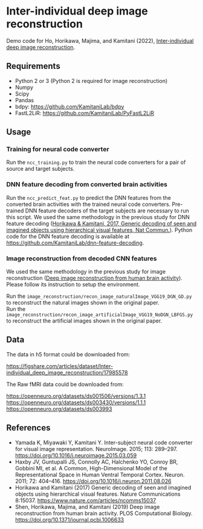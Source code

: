 # Inter-individual deep image reconstruction
Demo code for Ho, Horikawa, Majima, and Kamitani (2022), [Inter-individual deep image reconstruction](https://www.biorxiv.org/content/10.1101/2021.12.31.474501v1). 

## Requirements
- Python 2 or 3 (Python 2 is required for image reconstruction)
- Numpy
- Scipy
- Pandas
- bdpy: https://github.com/KamitaniLab/bdpy
- FastL2LiR: https://github.com/KamitaniLab/PyFastL2LiR


## Usage

### Training for neural code converter
Run the `ncc_training.py` to train the neural code converters for a pair of source and target subjects.

### DNN feature decoding from converted brain activities
Run the  `ncc_predict_feat.py` to predict the DNN features from the converted brain activities with the trained neural code converters. Pre-trained DNN feature decoders of the target subjects are necessary to run this script. We used the same methodology in the previous study for DNN feature decoding ([Horikawa & Kamitani, 2017, Generic decoding of seen and imagined objects using hierarchical visual features, Nat Commun.](https://www.nature.com/articles/ncomms15037)). Python code for the DNN feature decoding is available at https://github.com/KamitaniLab/dnn-feature-decoding.

### Image reconstruction from decoded CNN features
We used the same methodology in the previous study for image reconstruction ([Deep image reconstruction from human brain activity](https://journals.plos.org/ploscompbiol/article?id=10.1371/journal.pcbi.1006633)). Please follow its instruction to setup the environment.

Run the `image_reconstruction/recon_image_naturalImage_VGG19_DGN_GD.py` to reconstruct the natural images shown in the original paper.  
Run the `image_reconstruction/recon_image_artificialImage_VGG19_NoDGN_LBFGS.py` to reconstruct the artificial images shown in the original paper.

## Data
The data in h5 format could be downloaded from:  

https://figshare.com/articles/dataset/Inter-individual_deep_image_reconstruction/17985578

The Raw fMRI data could be downloaded from:   

https://openneuro.org/datasets/ds001506/versions/1.3.1  
https://openneuro.org/datasets/ds003430/versions/1.1.1  
https://openneuro.org/datasets/ds003993

## References
- Yamada K, Miyawaki Y, Kamitani Y. Inter-subject neural code converter for visual image representation. NeuroImage. 2015; 113: 289–297. https://doi.org/10.1016/j.neuroimage.2015.03.059 
- Haxby JV, Guntupalli JS, Connolly AC, Halchenko YO, Conroy BR, Gobbini MI, et al. A Common, High-Dimensional Model of the Representational Space in Human Ventral Temporal Cortex. Neuron. 2011; 72: 404–416. https://doi.org/10.1016/j.neuron.2011.08.026 
- Horikawa and Kamitani (2017) Generic decoding of seen and imagined objects using hierarchical visual features. Nature Communications 8:15037. https://www.nature.com/articles/ncomms15037
- Shen, Horikawa, Majima, and Kamitani (2019) Deep image reconstruction from human brain activity. PLOS Computational Biology. https://doi.org/10.1371/journal.pcbi.1006633